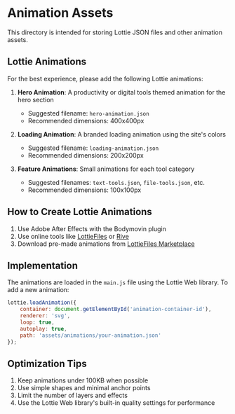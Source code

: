 # Animation Assets

This directory is intended for storing Lottie JSON files and other animation assets.

## Lottie Animations

For the best experience, please add the following Lottie animations:

1. **Hero Animation**: A productivity or digital tools themed animation for the hero section
   - Suggested filename: `hero-animation.json`
   - Recommended dimensions: 400x400px

2. **Loading Animation**: A branded loading animation using the site's colors
   - Suggested filename: `loading-animation.json`
   - Recommended dimensions: 200x200px

3. **Feature Animations**: Small animations for each tool category
   - Suggested filenames: `text-tools.json`, `file-tools.json`, etc.
   - Recommended dimensions: 100x100px

## How to Create Lottie Animations

1. Use Adobe After Effects with the Bodymovin plugin
2. Use online tools like [LottieFiles](https://lottiefiles.com/editor) or [Rive](https://rive.app/)
3. Download pre-made animations from [LottieFiles Marketplace](https://lottiefiles.com/marketplace)

## Implementation

The animations are loaded in the `main.js` file using the Lottie Web library. To add a new animation:

```javascript
lottie.loadAnimation({
    container: document.getElementById('animation-container-id'),
    renderer: 'svg',
    loop: true,
    autoplay: true,
    path: 'assets/animations/your-animation.json'
});
```

## Optimization Tips

1. Keep animations under 100KB when possible
2. Use simple shapes and minimal anchor points
3. Limit the number of layers and effects
4. Use the Lottie Web library's built-in quality settings for performance
